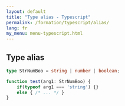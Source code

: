 ```yaml
---
layout: default
title: "Type alias - Typescript"
permalink: /formation/typescript/alias/
lang: fr
my_menu: menu-typescript.html
---
```


## Type alias

```ts
type StrNumBoo = string | number | boolean;

function test(arg1: StrNumBoo) {
    if(typeof arg1 === 'string') {}
    else { /* ... */ }
}
```
